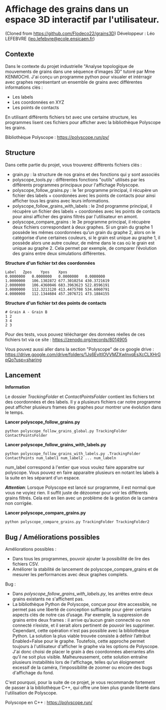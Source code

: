 # Affichage des grains dans un espace 3D interactif par l'utilisateur.

(Cloned from https://github.com/Flodeco22/grains3D)
Développeur : Léo LEFEBVRE (leo.lefebvre@ecole.ensicaen.fr)

## Contexte

Dans le contexte du projet industrielle "Analyse topologique de mouvements de grains dans une séquence d’images 3D" tutoré par Mme KENMOCHI. J'ai conçu un programme python pour visualer et intérragir avec graphes représentant un ensemble de grains avec différentes informations clés :
- Les labels
- Les coordonnées en XYZ
- Les points de contacts

En utilisant différents fichiers txt avec une certaine structure, les programmes lisent ces fichiers pour afficher avec la bibliothèque Polyscope les grains.

Bibliothèque Polyscope : https://polyscope.run/py/

## Structure

Dans cette partie du projet, vous trouverez différents fichiers clés :
- grain.py : la structure de nos grains et des fonctions qui y sont associés
- polyscope_tools.py : différentes fonctions "outils" utilisés par les différents programmes principaux pour l'affichage Polyscope.
- polyscope_follow_grains.py : le 1er programme principal, il récupère un fichier des labels + coordonées avec les points de contacts pour ainsi afficher tous les grains avec leurs informations.
- polyscope_follow_grains_with_labels : le 2nd programme principal, il récupère un fichier des labels + coordonées avec les points de contacts pour ainsi afficher des grains filtrés par l'utilisateur en amont.
- polyscope_compare_grains : le 3e programme principal, il récupère deux fichiers correspondant à deux graphes. Si un grain du graphe 1 possède les mêmes coordonnées qu’un grain du graphe 2, alors on le catégorise d’une certaines couleurs, si le grain est unique au graphe 1, il possède alors une autre couleur, de même dans le cas où le grain est unique au graphe 2. Cela permet par exemple, de comparer l’évolution des grains entre deux simulations différentes.

**Structure d'un fichier txt des coordonnées**
```
Label	Zpos	Ypos	Xpos
0.0000000	0.0000000	0.0000000	0.0000000
1.0000000	106.1302872	677.3010254	430.3721619
2.0000000	106.4360046	683.3963623	522.8596191
3.0000000	112.3213120	413.4475708	534.6060791
4.0000000	112.1344604	457.2076721	473.1884155
```

**Structure d'un fichier txt des points de contacts**
```
# Grain A - Grain B
1 2
3 4
2 3
```

Pour des tests, vous pouvez télécharger des données réelles de ces fichiers txt via ce site : https://zenodo.org/records/8014905

Vous pouvez aussi aller dans la section "Polyscope" de ce google drive :
https://drive.google.com/drive/folders/1Js6EvltIOVVMZXwInvqEsXcCLXHrGpQo?usp=sharing

## Lancement

**Information**

Le dossier *TrackingFolder* et *ContactPointsFolder* contient les fichiers txt des coordonnées et des labels. Il y a plusieurs fichiers car notre programme peut afficher plusieurs frames des graphes pour montrer une évolution dans le temps.


**Lancer polyscope_follow_grains.py**

```
python polyscope_follow_grains_global.py TrackingFolder ContactPointsFolder
```

**Lancer polyscope_follow_grains_with_labels.py**
```
python polyscope_follow_grains_with_labels.py .TrackingFolder ContactPoints num_label1 num_label2 ... num_labeln
```

num_label correspond à l'entier que vous voulez faire apparaitre sur polyscope. Vous pouvez en faire apparaitre plusieurs en notant les labels à la suite en les séparant d'un espace.

***Attention***: Lorsque Polyscope est lancé sur programme, il est normal que vous ne voyiez rien. Il suffit juste de dézoomer pour voir les différents grains filtrés. Cela est en lien avec un problème de la gestion de la caméra non corrigée.

**Lancer polyscope_compare_grains.py**
```
python polyscope_compare_grains.py TrackingFolder TrackingFolder2
```

## Bug / Améliorations possibles

Améliorations possibles :
- Dans tous les programmes, pouvoir ajouter la possibilité de lire des fichiers CSV.
- Améliorer la stabilité de lancement de polyscope_compare_grains et de mesurer les performances avec deux graphes complets.

Bug : 
- Dans *polyscope_follow_grains_with_labels.py*, les arrêtes entre deux grains existants ne s'affichent pas.
- La bibliothèque Python de Polyscope, conçue pour être accessible, ne permet pas une liberté de conception suffisante pour gérer certains aspects clés de notre cas d’usage. Par exemple, la suppression de grains entre deux frames : il arrive qu’aucun grain connecté ou non connecté n’existe, et il serait alors pertinent de pouvoir les supprimer. Cependant, cette opération n'est pas possible avec la bibliothèque Python. La solution la plus viable trouvée consiste à définir l’attribut Enabled=False pour le graphe. Toutefois, cette approche permet toujours à l'utilisateur d'afficher le graphe via les options de Polyscope. J'ai donc choisi de placer le grain à des coordonnées aberrantes afin qu’il ne soit plus visible. Malheureusement, cette solution entraîne plusieurs instabilités lors de l'affichage, telles qu’un éloignement excessif de la caméra, l’impossibilité de zoomer ou encore des bugs d'affichage du fond.

C'est pourquoi, pour la suite de ce projet, je vous recommande fortement de passer à la bibliothèque C++, qui offre une bien plus grande liberté dans l'utilisation de Polyscope.

Polyscope en C++ : https://polyscope.run/
